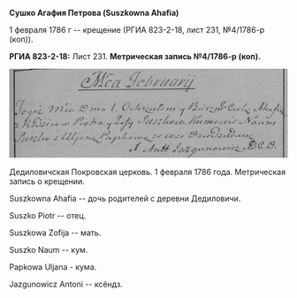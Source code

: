 **Сушко Агафия Петрова (Suszkowna Ahafia)**

1 февраля 1786 г -- крещение (РГИА 823-2-18, лист 231, №4/1786-р (коп)).

**РГИА 823-2-18:** Лист 231. **Метрическая запись №4/1786-р (коп).**

![](./media/2cacff3142609abed06697972b1c5485a606eb00.png)

Дедиловичская Покровская церковь. 1 февраля 1786 года. Метрическая
запись о крещении.

Suszkowna Ahafia -- дочь родителей с деревни Дедиловичи.

Suszko Piotr -- отец.

Suszkowa Zofija -- мать.

Suszko Naum -- кум.

Papkowa Uljana - кума.

Jazgunowicz Antoni -- ксёндз.
